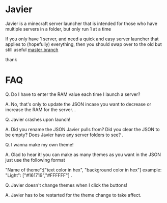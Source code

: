 # Javier
Javier is a minecraft server launcher that is intended for those who have multiple servers in a folder, but only run 1 at a time

If you only have 1 server, and need a quick and easy server launcher that applies to (hopefully) everything, then you should swap over to the old but still useful [master branch](https://github.com/Neeko-iko/JavierLauncher/tree/master)

thank



# FAQ

Q. Do I have to enter the RAM value each time I launch a server?

  A. No, that's only to update the JSON incase you want to decrease or increase the RAM for the server.
 .
 
 
 
Q. Javier crashes upon launch!

  A. Did you rename the JSON Javier pulls from?  Did you clear the JSON to be empty?  Does Javier have any server folders to see?
  .
  
  
  
Q. I wanna make my own theme!

  A. Glad to hear it! you can make as many themes as you want in the JSON just use the following format
  
  "Name of theme":["text color in hex", "background color in hex"]
  example: "Light": ["#161719","#FFFFFF"]
  .
  
  
  
Q. Javier doesn't change themes when I click the buttons!

  A. Javier has to be restarted for the theme change to take affect. 
